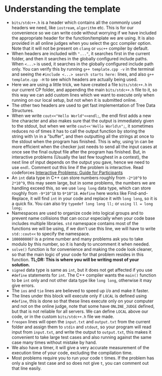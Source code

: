 # Understanding the template
* `bits/stdc++.h` is a header which contains all the commonly used headers we need, like `iostream`, `algorithm` etc. This is for our convenience so we can write code without worrying if we have included the appropriate header for the function/template we are using. It is also provided in all online judges when you select the gcc compiler option. Note that it will not be present on `clang` or `vsc++` compiler by default.
* When headers are included with `"..."`, it searches first in the current folder, and then it searches in the globally configured include paths. When `<...>` is used, it searches in the globally configured include path only. You can verify this by running `g++ template.cpp -v` in the terminal and seeing the `#include <...> search starts here:` lines, and also `g++ template.cpp -H` to see which headers are actually being used. 
* Here we are using a little trick, we have created a file `bits/stdc++.h` in our current CP folder, and appending the main `bits/stdc++.h` file to it, so this way we can add custom lines which we want to execute only when running on our local setup, but not when it is submitted online.
* The other two headers are used to get fast implementation of Tree Data Structures.
* When we write `cout<<"Hello World"<<endl;`, the endl first adds a new line character and also makes sure that the output is immediately given to the stdout, but when we write `cout<<'Hello World\n";`, it sometimes reduces no of times it has to call the output function by storing the string with \n in a "buffer", and then outputting all the strings at once to the stdout when the program has finished. This is why, using \n can be more efficient when the checker just needs to send all the input cases at once see the final output file after the program has finished. But, in interactive problems (Usually the last few toughest in a contest), the next line of input depends on the output you gave, hence we need to use `endl`. Comment out this line if the problem is interactive. Read codeforces [Interactive Problems: Guide for Participants](https://codeforces.com/blog/entry/45307)
* An `int` data type in C++ can store numbers roughly from `-2*10^9` to `2*10^9`, this may seem large, but in some problems, the numbers we are handling exceed this, so we use `long long` data type, which can store roughly from `-9*10^18` to `9*10^18`. `#define` here works like Find-and-Replace, it will find `int` in your code and replace it with `long long`, so it is a quick fix. You can also try `typedef long long ll;` or `using ll = long long;`
* Namespaces are used to organize code into logical groups and to prevent name collisions that can occur especially when your code base includes multiple libraries. `std` namespace contains most of the functions we will be using, if we don't use this line, we will have to write `std::cout<<` to specify the namespace.
* `1000000007` is a prime number and many problems ask you to take modulo by this number, so it is handy to uncomment it when needed.
* `solve()` function is for convenience and making the code look cleaner, so that the main logic of your code for that problem resides in this function. **TL;DR: This is where you will be writing most of your solution.**
* `signed` data type is same as `int`, but it does not get affected if you use `#define` statements for `int`. The C++ compiler wants the `main()` function to be `int` only and not other data type like `long long`, otherwise it may give errors.
* The `ios` and `tie` lines are believed to speed up i/o and make it faster.
* The lines under this block will execute only if `LOCAL` is defined using `#define`, this is done so that these lines execute only on your computer and not on the online judge, note that some have `ONLINE_JUDGE` defined, but that is not reliable for all servers. We can define `LOCAL` above our code, or in the custom `bits/stdc++.h` file we made.
* `freopen` lines will open the `input.txt` and `output.txt` from the current folder and assign them to `stdin` and `stdout`, so your program will read input from `input.txt`, and write the output to `output.txt`, this makes it convenient to take large test cases and also running against the same case many times without mistake by hand.
* We also have a timer, it will give a very accurate measurement of the execution time of your code, excluding the compilation time.
* Most problems require you to run your code `t` times. If the problem has only a single test case and so does not give `t`, you can comment out that line easily.


